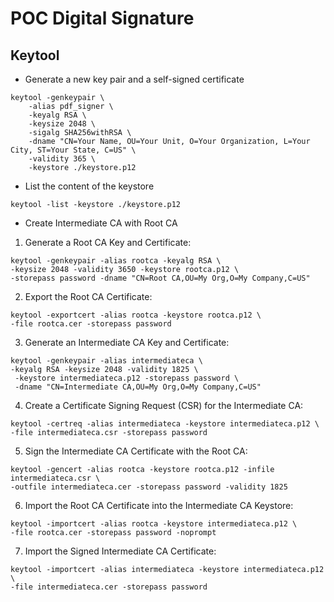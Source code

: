 # POC Digital Signature

## Keytool

- Generate a new key pair and a self-signed certificate
```commandline
keytool -genkeypair \
    -alias pdf_signer \
    -keyalg RSA \
    -keysize 2048 \
    -sigalg SHA256withRSA \
    -dname "CN=Your Name, OU=Your Unit, O=Your Organization, L=Your City, ST=Your State, C=US" \
    -validity 365 \
    -keystore ./keystore.p12    
```

- List the content of the keystore
```commandline
keytool -list -keystore ./keystore.p12
```

- Create Intermediate CA with Root CA
1. Generate a Root CA Key and Certificate:
```commandline
keytool -genkeypair -alias rootca -keyalg RSA \
-keysize 2048 -validity 3650 -keystore rootca.p12 \
-storepass password -dname "CN=Root CA,OU=My Org,O=My Company,C=US"
```
2. Export the Root CA Certificate:
```commandline
keytool -exportcert -alias rootca -keystore rootca.p12 \
-file rootca.cer -storepass password
```
3. Generate an Intermediate CA Key and Certificate:
```commandline
keytool -genkeypair -alias intermediateca \
-keyalg RSA -keysize 2048 -validity 1825 \
 -keystore intermediateca.p12 -storepass password \
 -dname "CN=Intermediate CA,OU=My Org,O=My Company,C=US"
```
4. Create a Certificate Signing Request (CSR) for the Intermediate CA:
```commandline
keytool -certreq -alias intermediateca -keystore intermediateca.p12 \
-file intermediateca.csr -storepass password
```
5. Sign the Intermediate CA Certificate with the Root CA:
```commandline
keytool -gencert -alias rootca -keystore rootca.p12 -infile intermediateca.csr \
-outfile intermediateca.cer -storepass password -validity 1825
```
6. Import the Root CA Certificate into the Intermediate CA Keystore:
```commandline
keytool -importcert -alias rootca -keystore intermediateca.p12 \
-file rootca.cer -storepass password -noprompt
```
7. Import the Signed Intermediate CA Certificate:
```commandline
keytool -importcert -alias intermediateca -keystore intermediateca.p12 \
-file intermediateca.cer -storepass password
```
